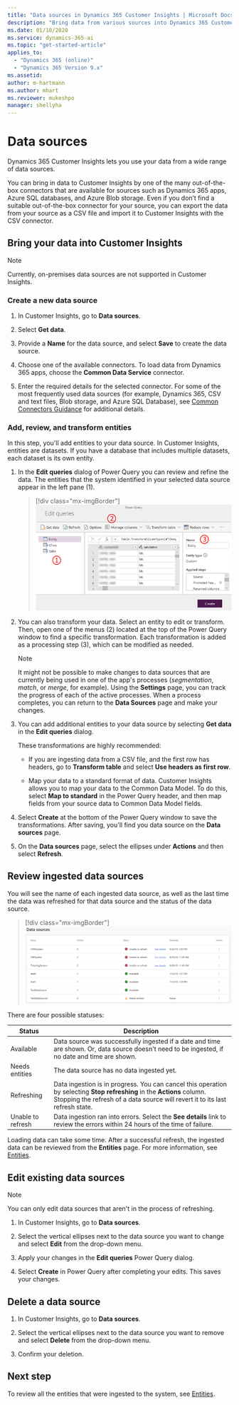 ```yaml
---
title: "Data sources in Dynamics 365 Customer Insights | Microsoft Docs"
description: "Bring data from various sources into Dynamics 365 Customer Insights."
ms.date: 01/10/2020
ms.service: dynamics-365-ai
ms.topic: "get-started-article"
applies_to: 
  - "Dynamics 365 (online)"
  - "Dynamics 365 Version 9.x"
ms.assetid: 
author: m-hartmann
ms.author: mhart
ms.reviewer: mukeshpo
manager: shellyha
---
```


# Data sources

Dynamics 365 Customer Insights lets you use your data from a wide range of data sources.

You can bring in data to Customer Insights by one of the many out-of-the-box connectors that are available for sources such as Dynamics 365 apps, Azure SQL databases, and Azure Blob storage. Even if you don’t find a suitable out-of-the-box connector for your source, you can export the data from your source as a CSV file and import it to Customer Insights with the CSV connector.

## Bring your data into Customer Insights

> [!NOTE]
> Currently, on-premises data sources are not supported in Customer Insights.

### Create a new data source

1. In Customer Insights, go to **Data sources**.

2. Select **Get data**.

3. Provide a **Name** for the data source, and select **Save** to create the data source.

4. Choose one of the available connectors. To load data from Dynamics 365 apps, choose the **Common Data Service** connector.

5. Enter the required details for the selected connector. For some of the most frequently used data sources (for example, Dynamics 365, CSV and text files, Blob storage, and Azure SQL Database), see [Common Connectors Guidance](pm-common-connectors.md) for additional details.  

### Add, review, and transform entities

In this step, you'll add entities to your data source. In Customer Insights, entities are datasets. If you have a database that includes multiple datasets, each dataset is its own entity.

1. In the **Edit queries** dialog of Power Query you can review and refine the data. The entities that the system identified in your selected data source appear in the left pane (1).

   > [!div class="mx-imgBorder"]
   > ![Edit queries dialog with three areas highlighted](media/data-manager-configure-edit-queries.png "Edit queries dialog with three areas highlighted")

2. You can also transform your data. Select an entity to edit or transform. Then, open one of the menus (2) located at the top of the Power Query window to find a specific transformation. Each transformation is added as a processing step (3), which can be modified as needed.

   > [!NOTE]
   > It might not be possible to make changes to data sources that are currently being used in one of the app's processes (*segmentation*, *match*, or *merge*, for example). Using the **Settings** page, you can track the progress of each of the active processes. When a process completes, you can return to the **Data Sources** page and make your changes.

3. You can add additional entities to your data source by selecting **Get data** in the **Edit queries** dialog.

   These transformations are highly recommended:

   - If you are ingesting data from a CSV file, and the first row has headers, go to **Transform table** and select **Use headers as first row**.

   - Map your data to a standard format of data. Customer Insights allows you to map your data to the Common Data Model. To do this, select **Map to standard** in the Power Query header, and then map fields from your source data to Common Data Model fields.

4. Select **Create** at the bottom of the Power Query window to save the transformations. After saving, you'll find you data source on the **Data sources** page.

5. On the **Data sources** page, select the ellipses under **Actions** and then select **Refresh**.

## Review ingested data sources

You will see the name of each ingested data source, as well as the last time the data was refreshed for that data source and the status of the data source.

> [!div class="mx-imgBorder"]
> ![Data source added](media/configure-data-datasource-added.png "Data source added")

There are four possible statuses:

|Status  |Description  |
|---------|---------|
|Available   |Data source was successfully ingested if a date and time are shown. Or, data source doesn't need to be ingested, if no date and time are shown.          |
|Needs entities   |The data source has no data ingested yet.         |
|Refreshing    |Data ingestion is in progress. You can cancel this operation by selecting **Stop refreshing** in the **Actions** column. Stopping the refresh of a data source will revert it to its last refresh state.       |
|Unable to refresh     |Data ingestion ran into errors. Select the **See details** link to review the errors within 24 hours of the time of failure.         |

Loading data can take some time. After a successful refresh, the ingested data can be reviewed from the **Entities** page. For more information, see [Entities](pm-entities.md).

## Edit existing data sources

> [!NOTE]
> You can only edit data sources that aren't in the process of refreshing.

1. In Customer Insights, go to **Data sources**.

2. Select the vertical ellipses next to the data source you want to change and select **Edit** from the drop-down menu.

3. Apply your changes in the **Edit queries** Power Query dialog.

4. Select **Create** in Power Query after completing your edits. This saves your changes.

## Delete a data source

1. In Customer Insights, go to **Data sources**.

2. Select the vertical ellipses next to the data source you want to remove and select **Delete** from the drop-down menu.

3. Confirm your deletion.

## Next step

To review all the entities that were ingested to the system, see [Entities](pm-entities.md).
